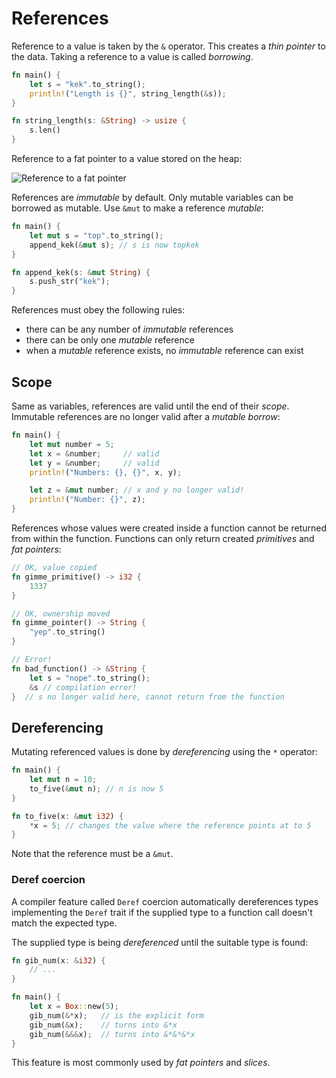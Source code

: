 # References

Reference to a value is taken by the `&` operator. This creates a _thin pointer_
to the data. Taking a reference to a value is called _borrowing_.

```rust
fn main() {
    let s = "kek".to_string();
    println!("Length is {}", string_length(&s));
}

fn string_length(s: &String) -> usize {
    s.len()
}
```

Reference to a fat pointer to a value stored on the heap:

![Reference to a fat pointer](assets/string_ptr_ref.svg)

References are _immutable_ by default. Only mutable variables can be borrowed as
mutable. Use `&mut` to make a reference _mutable_:

```rust
fn main() {
    let mut s = "top".to_string();
    append_kek(&mut s); // s is now topkek
}

fn append_kek(s: &mut String) {
    s.push_str("kek");
}
```

References must obey the following rules:

- there can be any number of _immutable_ references
- there can be only one _mutable_ reference
- when a _mutable_ reference exists, no _immutable_ reference can exist

## Scope

Same as variables, references are valid until the end of their _scope_.
Immutable references are no longer valid after a _mutable borrow_:

```rust
fn main() {
    let mut number = 5;
    let x = &number;     // valid
    let y = &number;     // valid
    println!("Numbers: {}, {}", x, y);

    let z = &mut number; // x and y no longer valid!
    println!("Number: {}", z);
}
```

References whose values were created inside a function cannot be returned from
within the function. Functions can only return created _primitives_ and _fat
pointers_:

```rust
// OK, value copied
fn gimme_primitive() -> i32 {
    1337
}

// OK, ownership moved
fn gimme_pointer() -> String {
    "yep".to_string()
}

// Error!
fn bad_function() -> &String {
    let s = "nope".to_string();
    &s // compilation error!
}  // s no longer valid here, cannot return from the function
```

## Dereferencing

Mutating referenced values is done by _dereferencing_ using the `*` operator:

```rust
fn main() {
    let mut n = 10;
    to_five(&mut n); // n is now 5
}

fn to_five(x: &mut i32) {
    *x = 5; // changes the value where the reference points at to 5
}
```

Note that the reference must be a `&mut`.

### Deref coercion

A compiler feature called `Deref` coercion automatically dereferences types
implementing the `Deref` trait if the supplied type to a function call doesn't
match the expected type.

The supplied type is being _dereferenced_ until the suitable type is found:

```rust
fn gib_num(x: &i32) {
    // ...
}

fn main() {
    let x = Box::new(5);
    gib_num(&*x);   // is the explicit form
    gib_num(&x);    // turns into &*x
    gib_num(&&&x);  // turns into &*&*&*x
}
```

This feature is most commonly used by _fat pointers_ and _slices_.
